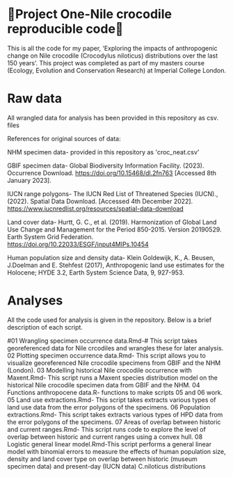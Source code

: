 # 🐊Project One-Nile crocodile reproducible code🐊 #
This is all the code for my paper, ‘Exploring the impacts of anthropogenic change on Nile crocodile (Crocodylus niloticus) distributions over the last 150 years’. This project was completed as part of my masters course (Ecology, Evolution and Conservation Research) at Imperial College London.

# Raw data #

All wrangled data for analysis has been provided in this repository as csv. files 


References for original sources of data:

NHM specimen data-
provided in this repository as 'croc_neat.csv' 

GBIF specimen data-
Global Biodiversity Information Facility. (2023). Occurrence Download. https://doi.org/10.15468/dl.2fn763 [Accessed 8th January 2023].

IUCN range polygons-
The IUCN Red List of Threatened Species (IUCN)., (2022). Spatial Data Download. [Accessed 4th December 2022]. https://www.iucnredlist.org/resources/spatial-data-download

Land cover data-
Hurtt, G. C., et al. (2019). Harmonization of Global Land Use Change and Management for the Period 850-2015. Version 20190529. Earth System Grid Federation. https://doi.org/10.22033/ESGF/input4MIPs.10454

Human population size and density data-
Klein Goldewijk, K., A. Beusen, J.Doelman and E. Stehfest (2017), Anthropogenic land use estimates for the Holocene; HYDE 3.2, Earth System Science Data, 9, 927-953.


# Analyses #

All the code used for analysis is given in the repository. Below is a brief description of each script.

#01 Wrangling specimen occurrence data.Rmd-# This script takes georeferenced data for Nile crcodiles and wrangles these for later analysis.
02 Plotting specimen occurrence data.Rmd- This script allows you to visualize georeferenced Nile crocodile specimens from GBIF and the NHM (London).
03 Modelling historical Nile crocodile occurrence with Maxent.Rmd- This script runs a Maxent species distribution model on the historical Nile crocodile specimen data from GBIF and the NHM.
04 Functions anthropocene data.R- functions to make scripts 05 and 06 work.
05 Land use extractions.Rmd- This script takes extracts various types of land use data from the error polygons of the specimens.
06 Population extractions.Rmd- This script takes extracts various types of HPD data from the error polygons of the specimens.
07 Areas of overlap between historic and current ranges.Rmd- This script runs code to explore the level of overlap between historic and current ranges using a convex hull.
08 Logistic general linear model.Rmd-This script performs a general linear model with binomial errors to measure the effects of human population size, density and land cover type on overlap between historic (museum specimen data) and present-day (IUCN data) C.niloticus distributions
